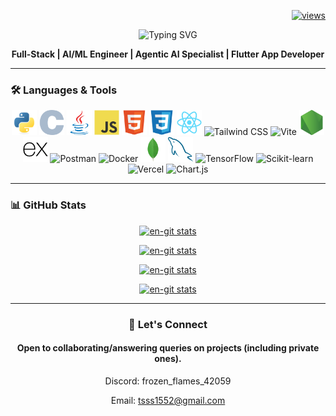 
<p align="right">
  <a href="https://hits.sh/github.com/TejasS1233/">
    <img src="https://hits.sh/github.com/TejasS1233.svg?label=views&color=ff69b4&style=flat-square" alt="views"/>
  </a>
</p>

<!-- Clean Typing Animation -->
<p align="center">
  <img src="https://readme-typing-svg.herokuapp.com?font=Fira+Code&size=32&duration=2500&pause=600&color=36BCF7&center=true&vCenter=true&width=435&lines=Hi+👋,+I'm+Tejas" alt="Typing SVG" />
</p>
<p align="center">
  <b>Full-Stack | AI/ML Engineer | Agentic AI Specialist | Flutter App Developer</b>
</p>

---

### 🛠 Languages & Tools
 

<p align="center">
  <!-- Languages -->
  <img src="https://raw.githubusercontent.com/devicons/devicon/master/icons/python/python-original.svg" width="40" height="40" alt="Python"/>
  <img src="https://raw.githubusercontent.com/devicons/devicon/master/icons/c/c-original.svg" width="40" height="40" alt="C"/>
  <img src="https://raw.githubusercontent.com/devicons/devicon/master/icons/java/java-original.svg" width="40" height="40" alt="Java"/>
  <img src="https://raw.githubusercontent.com/devicons/devicon/master/icons/javascript/javascript-original.svg" width="40" height="40" alt="JavaScript"/>
  <img src="https://raw.githubusercontent.com/devicons/devicon/master/icons/html5/html5-original.svg" width="40" height="40" alt="HTML5"/>
  <img src="https://raw.githubusercontent.com/devicons/devicon/master/icons/css3/css3-original.svg" width="40" height="40" alt="CSS3"/>

  <!-- Frontend -->
  <img src="https://raw.githubusercontent.com/devicons/devicon/master/icons/react/react-original.svg" width="40" height="40" alt="React"/>
  <img src="https://www.vectorlogo.zone/logos/tailwindcss/tailwindcss-icon.svg" width="40" height="40" alt="Tailwind CSS"/>
  <img src="https://www.svgrepo.com/show/354521/vitejs.svg" width="40" height="40" alt="Vite"/>

  <!-- Backend -->
  <img src="https://raw.githubusercontent.com/devicons/devicon/master/icons/nodejs/nodejs-original.svg" width="40" height="40" alt="Node.js"/>
  <img src="https://raw.githubusercontent.com/devicons/devicon/master/icons/express/express-original.svg" width="40" height="40" alt="Express.js"/>
  <img src="https://www.vectorlogo.zone/logos/getpostman/getpostman-icon.svg" width="40" height="40" alt="Postman"/>
  <img src="https://www.vectorlogo.zone/logos/docker/docker-icon.svg" width="40" height="40" alt="Docker"/>

  <!-- Databases -->
  <img src="https://raw.githubusercontent.com/devicons/devicon/master/icons/mongodb/mongodb-original.svg" width="40" height="40" alt="MongoDB"/>
  <img src="https://raw.githubusercontent.com/devicons/devicon/master/icons/mysql/mysql-original.svg" width="40" height="40" alt="MySQL"/>

  <!-- AI / ML -->
  <img src="https://upload.wikimedia.org/wikipedia/commons/2/2d/Tensorflow_logo.svg" width="40" height="40" alt="TensorFlow"/>
  <img src="https://upload.wikimedia.org/wikipedia/commons/0/05/Scikit_learn_logo_small.svg" width="40" height="40" alt="Scikit-learn"/>
  

  <!-- Deployment -->
  <img src="https://www.vectorlogo.zone/logos/vercel/vercel-icon.svg" width="40" height="40" alt="Vercel"/>
  

  <!-- Visualization -->
  <img src="https://www.chartjs.org/media/logo-title.svg" width="40" height="40" alt="Chart.js"/>
</p>



---

### 📊 GitHub Stats
<div align="center">
  
[![en-git stats](https://en-git.onrender.com/widget/TejasS1233?type=score&theme=dark&accent=%230062d1&success=%233fb950&purple=%238b15f9&v=1)](https://en-git.vercel.app/stats/TejasS1233)

[![en-git stats](https://en-git.onrender.com/widget/TejasS1233?type=commits&theme=dark&accent=%2358a6ff&success=%233fb950&purple=%23a855f7&v=1)](https://en-git.vercel.app/stats/TejasS1233)

[![en-git stats](https://en-git.onrender.com/widget/TejasS1233?type=activity&theme=dark&accent=%2358a6ff&success=%233fb950&purple=%23a855f7&v=1)](https://en-git.vercel.app/stats/TejasS1233)

[![en-git stats](https://en-git.onrender.com/widget/TejasS1233?type=skills&theme=dark&accent=%2358a6ff&success=%233fb950&purple=%23a855f7&v=1)](https://en-git.vercel.app/stats/TejasS1233)



---

### 🤝 Let's Connect

  #### Open to collaborating/answering queries on projects (including private ones).  



  Discord:  frozen_flames_42059<br/>
  
  Email: tsss1552@gmail.com

